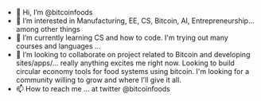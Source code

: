 - 👋 Hi, I’m @bitcoinfoods
- 👀 I’m interested in Manufacturing, EE, CS, Bitcoin, AI, Entrepreneurship... among other things
- 🌱 I’m currently learning CS and how to code. I'm trying out many courses and languages ...
- 💞️ I’m looking to collaborate on project related to Bitcoin and developing sites/apps/... really anything excites me right now. Looking to build circular economy tools for food systems using bitcoin. I'm looking for a community willing to grow and where I'll give it all.
- 📫 How to reach me ... at twitter @bitcoinfoods

<!---

--->
